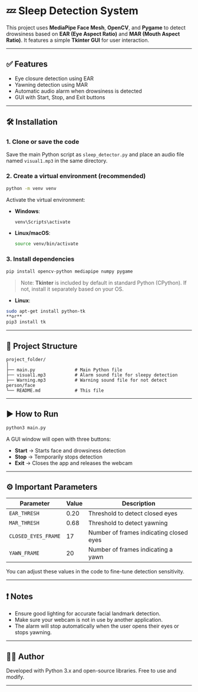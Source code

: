 # 💤 Sleep Detection System

This project uses **MediaPipe Face Mesh**, **OpenCV**, and **Pygame** to detect drowsiness based on **EAR (Eye Aspect Ratio)** and **MAR (Mouth Aspect Ratio)**. It features a simple **Tkinter GUI** for user interaction.

---

## ✅ Features

-   Eye closure detection using EAR
-   Yawning detection using MAR
-   Automatic audio alarm when drowsiness is detected
-   GUI with Start, Stop, and Exit buttons

---

## 🛠️ Installation

### 1. Clone or save the code

Save the main Python script as `sleep_detector.py` and place an audio file named `visual1.mp3` in the same directory.

### 2. Create a virtual environment (recommended)

```bash
python -m venv venv
```

Activate the virtual environment:

-   **Windows**:
    ```bash
    venv\Scripts\activate
    ```
-   **Linux/macOS**:
    ```bash
    source venv/bin/activate
    ```

### 3. Install dependencies

```bash
pip install opencv-python mediapipe numpy pygame
```

> Note: **Tkinter** is included by default in standard Python (CPython). If not, install it separately based on your OS.

-   **Linux**:

```bash
sudo apt-get install python-tk
**or**
pip3 install tk
```

---

## 📁 Project Structure

```
project_folder/
│
├── main.py               # Main Python file
├── visual1.mp3           # Alarm sound file for sleepy detection
├── Warning.mp3           # Warning sound file for not detect person/face
└── README.md             # This file
```

---

## ▶️ How to Run

```bash
python3 main.py
```

A GUI window will open with three buttons:

-   **Start** → Starts face and drowsiness detection
-   **Stop** → Temporarily stops detection
-   **Exit** → Closes the app and releases the webcam

---

## ⚙️ Important Parameters

| Parameter           | Value | Description                             |
| ------------------- | ----- | --------------------------------------- |
| `EAR_THRESH`        | 0.20  | Threshold to detect closed eyes         |
| `MAR_THRESH`        | 0.68  | Threshold to detect yawning             |
| `CLOSED_EYES_FRAME` | 17    | Number of frames indicating closed eyes |
| `YAWN_FRAME`        | 20    | Number of frames indicating a yawn      |

You can adjust these values in the code to fine-tune detection sensitivity.

---

## ❗ Notes

-   Ensure good lighting for accurate facial landmark detection.
-   Make sure your webcam is not in use by another application.
-   The alarm will stop automatically when the user opens their eyes or stops yawning.

---

## 👨‍💻 Author

Developed with Python 3.x and open-source libraries. Free to use and modify.

---
